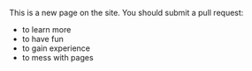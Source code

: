 This is a new page on the site. You should submit a pull request:

* to learn more
* to have fun
* to gain experience
* to mess with pages
